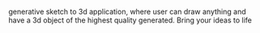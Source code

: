 generative sketch to 3d application, where user can draw anything and have a 3d object of the highest quality generated. Bring your ideas to life
